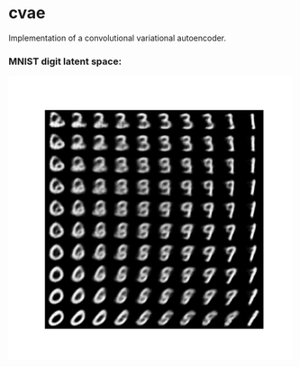 # cvae
Implementation of a convolutional variational autoencoder.

### MNIST digit latent space:

![Latent space](https://github.com/ultraglorious/cvae/blob/main/images/digits/latent_space.png)
